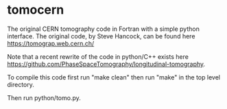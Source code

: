 # tomocern

The original CERN tomography code in Fortran with a simple python interface. The original code, by Steve Hancock, can be found here
https://tomograp.web.cern.ch/

Note that a recent rewrite of the code in python/C++ exists here https://github.com/PhaseSpaceTomography/longitudinal-tomography.

To compile this code first run "make clean" then run "make" in the top level directory.

Then run python/tomo.py.
